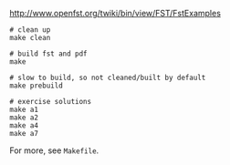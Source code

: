 http://www.openfst.org/twiki/bin/view/FST/FstExamples

```
# clean up
make clean

# build fst and pdf
make

# slow to build, so not cleaned/built by default
make prebuild

# exercise solutions
make a1
make a2
make a4
make a7
```

For more, see `Makefile`.

